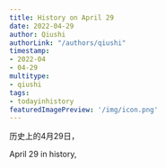 ```yaml
---
title: History on April 29
date: 2022-04-29
author: Qiushi 
authorLink: "/authors/qiushi"
timestamp: 
- 2022-04
- 04-29
multitype: 
- qiushi
tags: 
- todayinhistory
featuredImagePreview: '/img/icon.png'
---
```









历史上的4月29日，

April 29 in history, 

<!--more-->

